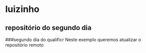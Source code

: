 # luizinho
## repositório do segundo dia
###segundo dia do qualificr
Neste exemplo queremos atualizar o repositório remoto
